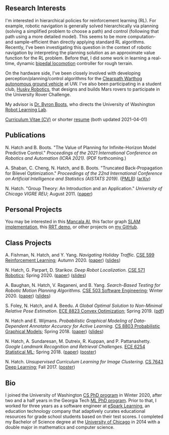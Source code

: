 ## Research Interests

I'm interested in hierarchical policies for reinforcement learning (RL). For example, robotic navigation is generally solved hierarchically via planning (solving a simplified problem to choose a path) and control (following that path using a more detailed model). This seems to be more computation- and sample-efficient than directly applying standard RL algorithms. Recently, I've been investigating this question in the context of robotic navigation by interpreting the planning solution as an approximate value function for the RL problem.
Before that, I did some work in learning a real-time, dynamic
[bipedal locomotion](https://youtu.be/daH26hxTfsg) controller for rough terrain.

On the hardware side, I've been closely involved with developing perception/planning/control algorithms for the [Clearpath Warthog autonomous ground vehicle](https://photos.app.goo.gl/uXSBswH8FgHnaorr5) at UW.
I've also been participating in a student club, [Husky Robotics](https://www.huskyrobotics.me/), that designs and builds Mars rovers to participate in the University Rover Challenge.

My advisor is [Dr. Byron Boots](https://homes.cs.washington.edu/~bboots/), who
directs the University of Washington [Robot Learning Lab](http://robotlearning.gatech.edu).

[Curriculum Vitae (CV)](/cv/Hatch-Nathan-CV--2021-04-01.pdf) or shorter [resume](/cv/Hatch-Nathan-Resume--2021-04-01.pdf) (both updated 2021-04-01)

## Publications

N. Hatch and B. Boots. "The Value of Planning for Infinite-Horizon Model Predictive Control."
_Proceedings of the 2021 International Conference on Robotics and Automation (ICRA 2021)._
(PDF forthcoming.)

A. Shaban, C. Cheng, N. Hatch, and B. Boots. "Truncated Back-Propagation for Bilevel Optimization." _Proceedings of the 22nd International Conference on Artificial Intelligence and Statistics (AISTATS 2019)._
([PMLR](http://proceedings.mlr.press/v89/shaban19a.html)) ([arXiv](https://arxiv.org/abs/1810.10667))

N. Hatch. "Group Theory: An Introduction and an Application." _University of Chicago VIGRE REU_; August 2011.
([paper](http://www.math.uchicago.edu/~may/VIGRE/VIGRE2011/REUPapers/Hatch.pdf))

## Personal Projects

You may be interested in this [Mancala AI](https://github.com/nhatch/mcts), this factor graph [SLAM implementation](https://github.com/nhatch/slam), this [RRT demo](https://github.com/nhatch/rrt), or other projects on [my GitHub](https://github.com/nhatch).

## Class Projects

A. Fishman, N. Hatch, and Y. Yang. _Navigating Holiday Traffic._ [CSE 599 Reinforcement Learning](https://homes.cs.washington.edu/~bboots/RL-Fall2020/); Autumn 2020.
([paper](/files/Navigating_Holiday_Traffic.pdf)) ([slides](https://docs.google.com/presentation/d/14OqVKhnbL5BtnwXD-2FRr80QebtkZjkICApYpljAoGg))

N. Hatch, G. Parpart, D. Starikov. _Deep Robot Localization._ [CSE 571 Robotics](https://courses.cs.washington.edu/courses/cse571/20sp/); Spring 2020.
([paper](files/Deep-Robot-Localization.pdf)) ([slides](https://docs.google.com/presentation/d/1KFFPJaoL5LctJbqo79rDn1qVgsLjKHGr5tkprjcoeVQ))

A. Baughan, N. Hatch, V. Raganeni, and B. Yang. _Search-Based Testing for Robotic Motion Planning Algorithms._ [CSE 503 Software Engineering](https://homes.cs.washington.edu/~rjust/courses/2020Winter/CSE503/); Winter 2020.
([paper](/files/Search_Based_Testing.pdf)) ([slides](https://docs.google.com/presentation/d/1ER0XtU6asJ3MKk-b1D7mIUPU-lZa2kUanL_SIbILsW0))

S. Foley, N. Hatch, and A. Beedu. _A Global Optimal Solution to Non-Minimal Relative Pose Estimation._ [ECE 8823 Convex Optimization](https://mdav.ece.gatech.edu/ece-8823-spring2019/); Spring 2019.
([pdf](/files/FoleyHatchBeeduNotes.pdf))

N. Hatch and E. Wijmans. _Probabilistic Graphical Modeling of Data-Dependent Annotator Accuracy for Active Learning._ [CS 8803 Probabilistic Graphical Models](http://fekri.ece.gatech.edu/course_ece8803.html); Spring 2018.
([paper](/files/Hatch_Wijmans_final_report.pdf)) ([slides](/files/Hatch_Wijmans_presentation_slides_v2.pdf))

N. Hatch, A. Sundaresan, M. Dutreix, R. Kuppan, and P. Pattanashetty. _Google Landmark Recognition and Retrieval Challenges._ [ECE 6254 Statistical ML](http://anderson.ece.gatech.edu/ece6254/assignments.html); Spring 2018.
([paper](/files/landmarks_report.pdf)) ([poster](/files/landmarks_poster.pdf))

N. Hatch. _Unsupervised Curriculum Learning for Image Clustering._ [CS 7643 Deep Learning](https://www.cc.gatech.edu/classes/AY2018/cs7643_fall/); Fall 2017.
([poster](/files/image-clustering.pdf))

## Bio

I joined the University of Washington [CS PhD program](https://www.cs.washington.edu/academics/phd) in Winter 2020, after two and a half years in the Georgia Tech [ML PhD program](http://ml.gatech.edu/phd). Prior to that, I worked for three years as a software engineer at [eSpark Learning](http://www.esparklearning.com), an education technology company that adaptively curates educational resources for grade school students based on their test scores. I completed my Bachelor of Science degree at the [University of Chicago](http://www.uchicago.edu) in 2014 with a double major in mathematics and computer science.

